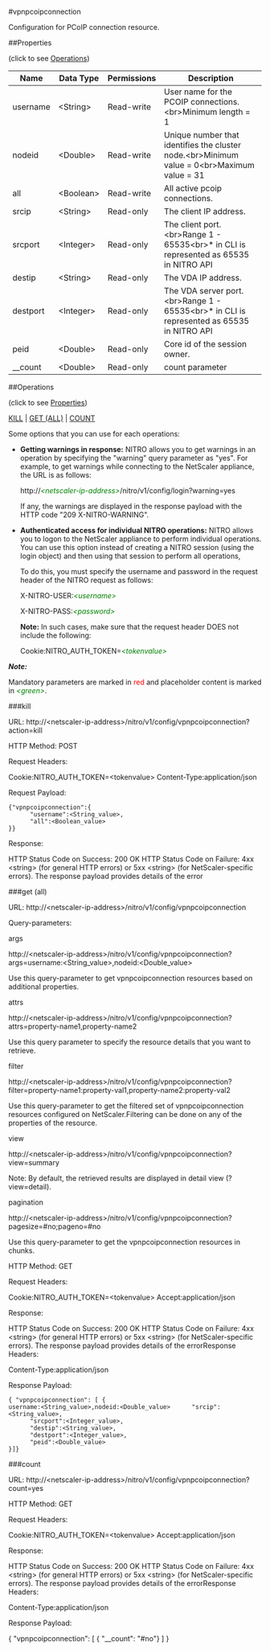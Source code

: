 #vpnpcoipconnection

Configuration for PCoIP connection resource.


##Properties 
<span>(click to see [Operations](#operations))</span>


<table><thead><tr><th>Name</th><th> Data Type</th><th> Permissions</th><th>Description</th></tr></thead><tbody><tr><td>username</td><td>&lt;String></td><td>Read-write</td><td>User name for the PCOIP connections.&lt;br>Minimum length = 1</td><tr><tr><td>nodeid</td><td>&lt;Double></td><td>Read-write</td><td>Unique number that identifies the cluster node.&lt;br>Minimum value = 0&lt;br>Maximum value = 31</td><tr><tr><td>all</td><td>&lt;Boolean></td><td>Read-write</td><td>All active pcoip connections.</td><tr><tr><td>srcip</td><td>&lt;String></td><td>Read-only</td><td>The client IP address.</td><tr><tr><td>srcport</td><td>&lt;Integer></td><td>Read-only</td><td>The client port.&lt;br>Range 1 - 65535&lt;br>* in CLI is represented as 65535 in NITRO API</td><tr><tr><td>destip</td><td>&lt;String></td><td>Read-only</td><td>The VDA IP address.</td><tr><tr><td>destport</td><td>&lt;Integer></td><td>Read-only</td><td>The VDA server port.&lt;br>Range 1 - 65535&lt;br>* in CLI is represented as 65535 in NITRO API</td><tr><tr><td>peid</td><td>&lt;Double></td><td>Read-only</td><td>Core id of the session owner.</td><tr><tr><td>__count</td><td>&lt;Double></td><td>Read-only</td><td>count parameter</td><tr></tbody></table>
##Operations 
<span>(click to see [Properties](#properties))</span>


[KILL](#kill) | [GET (ALL)](#get-(all)) | [COUNT](#count)


Some options that you can use for each operations:
<ul><li><p><b>Getting warnings in response:</b> NITRO allows you to get warnings in an operation by specifying the "warning" query parameter as "yes". For example, to get warnings while connecting to the NetScaler appliance, the URL is as follows:</p><p>http://<span style="color:green;font-style:italic;">&lt;netscaler-ip-address&gt;</span>/nitro/v1/config/login?warning=yes</p><p>If any, the warnings are displayed in the response payload with the HTTP code "209 X-NITRO-WARNING".</p></li><li><p><b>Authenticated access for individual NITRO operations:</b> NITRO allows you to logon to the NetScaler appliance to perform individual operations. You can use this option instead of creating a NITRO session (using the login object) and then using that session to perform all operations,</p><p>To do this, you must specify the username and password in the request header of the NITRO request as follows:</p><p>X-NITRO-USER:<span style="color:green;font-style:italic;">&lt;username&gt;</span></p><p>X-NITRO-PASS:<span style="color:green;font-style:italic;">&lt;password&gt;</span></p><p><b>Note:</b> In such cases, make sure that the request header DOES not include the following:</p><p>Cookie:NITRO_AUTH_TOKEN=<span style="color:green;font-style:italic;">&lt;tokenvalue&gt;</span></p></li></ul>



***Note:*** 
Mandatory parameters are marked in <span style="color:#FF0000;">red</span> and placeholder content is marked in <span style="color:green;font-style:italic">&lt;green&gt;</span>.

###kill



URL: http://&lt;netscaler-ip-address&gt;/nitro/v1/config/vpnpcoipconnection?action=kill
HTTP Method: POST
Request Headers:

Cookie:NITRO_AUTH_TOKEN=&lt;tokenvalue&gt;Content-Type:application/json

Request Payload: ```{"vpnpcoipconnection":{      "username":<String_value>,      "all":<Boolean_value>}}```
Response:
HTTP Status Code on Success: 200 OKHTTP Status Code on Failure: 4xx &lt;string&gt; (for general HTTP errors) or 5xx &lt;string&gt; (for NetScaler-specific errors). The response payload provides details of the error


###get (all)



URL: http://&lt;netscaler-ip-address&gt;/nitro/v1/config/vpnpcoipconnection
Query-parameters:
args
http://&lt;netscaler-ip-address&gt;/nitro/v1/config/vpnpcoipconnection?args=username:&lt;String_value&gt;,nodeid:&lt;Double_value&gt;
Use this query-parameter to get vpnpcoipconnection resources based on additional properties.


attrs
http://&lt;netscaler-ip-address&gt;/nitro/v1/config/vpnpcoipconnection?attrs=property-name1,property-name2
Use this query parameter to specify the resource details that you want to retrieve.


filter
http://&lt;netscaler-ip-address&gt;/nitro/v1/config/vpnpcoipconnection?filter=property-name1:property-val1,property-name2:property-val2
Use this query-parameter to get the filtered set of vpnpcoipconnection resources configured on NetScaler.Filtering can be done on any of the properties of the resource.


view
http://&lt;netscaler-ip-address&gt;/nitro/v1/config/vpnpcoipconnection?view=summary
Note: By default, the retrieved results are displayed in detail view (?view=detail).


pagination
http://&lt;netscaler-ip-address&gt;/nitro/v1/config/vpnpcoipconnection?pagesize=#no;pageno=#no
Use this query-parameter to get the vpnpcoipconnection resources in chunks.



HTTP Method: GET
Request Headers:

Cookie:NITRO_AUTH_TOKEN=&lt;tokenvalue&gt;Accept:application/json

Response:
HTTP Status Code on Success: 200 OKHTTP Status Code on Failure: 4xx &lt;string&gt; (for general HTTP errors) or 5xx &lt;string&gt; (for NetScaler-specific errors). The response payload provides details of the errorResponse Headers:

Content-Type:application/json

Response Payload: ```{ "vpnpcoipconnection": [ {username:<String_value>,nodeid:<Double_value>      "srcip":<String_value>,      "srcport":<Integer_value>,      "destip":<String_value>,      "destport":<Integer_value>,      "peid":<Double_value>}]}```



###count



URL: http://&lt;netscaler-ip-address&gt;/nitro/v1/config/vpnpcoipconnection?count=yes
HTTP Method: GET
Request Headers:

Cookie:NITRO_AUTH_TOKEN=&lt;tokenvalue&gt;Accept:application/json

Response:
HTTP Status Code on Success: 200 OKHTTP Status Code on Failure: 4xx &lt;string&gt; (for general HTTP errors) or 5xx &lt;string&gt; (for NetScaler-specific errors). The response payload provides details of the errorResponse Headers:

Content-Type:application/json

Response Payload: 
{ "vpnpcoipconnection": [ { "__count": "#no"} ] }


